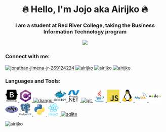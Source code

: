 <h1 align="center">🔥 Hello, I'm Jojo aka Airijko 🔥</h1>
<h3 align="center">I am a student at Red River College, taking the Business Information Technology program</h3>

<p align="center" ><img src="https://images-wixmp-ed30a86b8c4ca887773594c2.wixmp.com/f/7f79add4-cd7b-46e0-80ce-1142f7da12cb/d6ay2zy-19dfac76-7089-451a-891f-033ea78c6a58.png/v1/fit/w_400,h_126/aatrox_by_silentlipz_d6ay2zy-375w-2x.png?token=eyJ0eXAiOiJKV1QiLCJhbGciOiJIUzI1NiJ9.eyJzdWIiOiJ1cm46YXBwOjdlMGQxODg5ODIyNjQzNzNhNWYwZDQxNWVhMGQyNmUwIiwiaXNzIjoidXJuOmFwcDo3ZTBkMTg4OTgyMjY0MzczYTVmMGQ0MTVlYTBkMjZlMCIsIm9iaiI6W1t7ImhlaWdodCI6Ijw9MTI2IiwicGF0aCI6IlwvZlwvN2Y3OWFkZDQtY2Q3Yi00NmUwLTgwY2UtMTE0MmY3ZGExMmNiXC9kNmF5Mnp5LTE5ZGZhYzc2LTcwODktNDUxYS04OTFmLTAzM2VhNzhjNmE1OC5wbmciLCJ3aWR0aCI6Ijw9NDAwIn1dXSwiYXVkIjpbInVybjpzZXJ2aWNlOmltYWdlLm9wZXJhdGlvbnMiXX0.N4nKrxlQTkLiivC0lwDSzk-iVM_b9j2dqTh9S8UVfok" /> </p>

<h3 align="left">Connect with me:</h3>
<p align="left">
<a href="https://linkedin.com/in/jonathan-jimena-jr-269124224" target="blank"><img align="center" src="https://raw.githubusercontent.com/rahuldkjain/github-profile-readme-generator/master/src/images/icons/Social/linked-in-alt.svg" alt="jonathan-jimena-jr-269124224" height="30" width="40" /></a>
<a href="https://www.youtube.com/c/airijko" target="blank"><img align="center" src="https://raw.githubusercontent.com/rahuldkjain/github-profile-readme-generator/master/src/images/icons/Social/youtube.svg" alt="airijko" height="30" width="40" /></a>
<a href="https://www.hackerrank.com/airijko" target="blank"><img align="center" src="https://raw.githubusercontent.com/rahuldkjain/github-profile-readme-generator/master/src/images/icons/Social/hackerrank.svg" alt="airijko" height="30" width="40" /></a>
<a href="https://www.leetcode.com/airijko" target="blank"><img align="center" src="https://raw.githubusercontent.com/rahuldkjain/github-profile-readme-generator/master/src/images/icons/Social/leet-code.svg" alt="airijko" height="30" width="40" /></a>
</p>

<h3 align="left">Languages and Tools:</h3>
<p align="left"> <a href="https://getbootstrap.com" target="_blank" rel="noreferrer"> <img src="https://raw.githubusercontent.com/devicons/devicon/master/icons/bootstrap/bootstrap-plain-wordmark.svg" alt="bootstrap" width="40" height="40"/> </a> <a href="https://www.w3schools.com/cs/" target="_blank" rel="noreferrer"> <img src="https://raw.githubusercontent.com/devicons/devicon/master/icons/csharp/csharp-original.svg" alt="csharp" width="40" height="40"/> </a> <a href="https://www.djangoproject.com/" target="_blank" rel="noreferrer"> <img src="https://cdn.worldvectorlogo.com/logos/django.svg" alt="django" width="40" height="40"/> </a> <a href="https://www.docker.com/" target="_blank" rel="noreferrer"> <img src="https://raw.githubusercontent.com/devicons/devicon/master/icons/docker/docker-original-wordmark.svg" alt="docker" width="40" height="40"/> </a> <a href="https://dotnet.microsoft.com/" target="_blank" rel="noreferrer"> <img src="https://raw.githubusercontent.com/devicons/devicon/master/icons/dot-net/dot-net-original-wordmark.svg" alt="dotnet" width="40" height="40"/> </a> <a href="https://git-scm.com/" target="_blank" rel="noreferrer"> <img src="https://www.vectorlogo.zone/logos/git-scm/git-scm-icon.svg" alt="git" width="40" height="40"/> </a> <a href="https://www.java.com" target="_blank" rel="noreferrer"> <img src="https://raw.githubusercontent.com/devicons/devicon/master/icons/java/java-original.svg" alt="java" width="40" height="40"/> </a> <a href="https://developer.mozilla.org/en-US/docs/Web/JavaScript" target="_blank" rel="noreferrer"> <img src="https://raw.githubusercontent.com/devicons/devicon/master/icons/javascript/javascript-original.svg" alt="javascript" width="40" height="40"/> </a> <a href="https://www.linux.org/" target="_blank" rel="noreferrer"> <img src="https://raw.githubusercontent.com/devicons/devicon/master/icons/linux/linux-original.svg" alt="linux" width="40" height="40"/> </a> <a href="https://www.mysql.com/" target="_blank" rel="noreferrer"> <img src="https://raw.githubusercontent.com/devicons/devicon/master/icons/mysql/mysql-original-wordmark.svg" alt="mysql" width="40" height="40"/> </a> <a href="https://nodejs.org" target="_blank" rel="noreferrer"> <img src="https://raw.githubusercontent.com/devicons/devicon/master/icons/nodejs/nodejs-original-wordmark.svg" alt="nodejs" width="40" height="40"/> </a> <a href="https://www.php.net" target="_blank" rel="noreferrer"> <img src="https://raw.githubusercontent.com/devicons/devicon/master/icons/php/php-original.svg" alt="php" width="40" height="40"/> </a> <a href="https://www.postgresql.org" target="_blank" rel="noreferrer"> <img src="https://raw.githubusercontent.com/devicons/devicon/master/icons/postgresql/postgresql-original-wordmark.svg" alt="postgresql" width="40" height="40"/> </a> <a href="https://www.python.org" target="_blank" rel="noreferrer"> <img src="https://raw.githubusercontent.com/devicons/devicon/master/icons/python/python-original.svg" alt="python" width="40" height="40"/> </a> <a href="https://reactjs.org/" target="_blank" rel="noreferrer"> <img src="https://raw.githubusercontent.com/devicons/devicon/master/icons/react/react-original-wordmark.svg" alt="react" width="40" height="40"/> </a> <a href="https://www.sqlite.org/" target="_blank" rel="noreferrer"> <img src="https://www.vectorlogo.zone/logos/sqlite/sqlite-icon.svg" alt="sqlite" width="40" height="40"/> </a> </p>

<p align="left"> <img src="https://komarev.com/ghpvc/?username=airijko&label=Profile%20views&color=0e75b6&style=flat" alt="airijko" /> </p>

<!-- <p><img align="left" src="https://github-readme-stats.vercel.app/api/top-langs?username=airijko&show_icons=true&locale=en&layout=compact" alt="airijko" /></p>

<p>&nbsp;<img align="center" src="https://github-readme-stats.vercel.app/api?username=airijko&show_icons=true&locale=en" alt="airijko" /></p> -->
